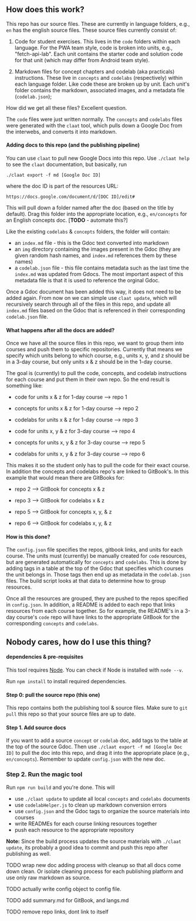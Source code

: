 ## How does this work?

This repo has our source files. These are currently in language folders, e.g., `en` has the english source files. These source files currently consist of:

1. Code for student exercises. This lives in the `code` folders within each language. For the PWA team style, code is broken into units, e.g., "fetch-api-lab". Each unit contains the starter code and solution code for that unit (which may differ from Android team style).

2. Markdown files for concept chapters and codelab (aka practicals) instructions. These live in `concepts` and `codelabs` (respectively) within each language folder. Like code these are broken up by unit. Each unit's folder contains the markdown, associated images, and a metadata file (`codelab.json`);

How did we get all these files? Excellent question.

The `code` files were just written normally. The `concepts` and `codelabs` files were generated with the `claat` tool, which pulls down a Google Doc from the interwebs, and converts it into markdown.

#### Adding docs to this repo (and the publishing pipeline)

You can use `claat` to pull new Google Docs into this repo. Use `./claat help` to see the `claat` documentation, but basically, run

```
./claat export -f md [Google Doc ID]
```

where the doc ID is part of the resources URL:

```
https://docs.google.com/document/d/[DOC ID]/edit#
```

This will pull down a folder named after the doc (based on the title by default). Drag this folder into the appropriate location, e.g., `en/concepts` for an English concepts doc. [**TODO** - automate this?]

Like the existing `codelabs` & `concepts` folders, the folder will contain:
* an `index.md` file - this is the Gdoc text converted into markdown
* an `img` directory containing the images present in the Gdoc (they
  are given random hash names, and `index.md` references them by these names)
* a `codelab.json` file - this file contains metadata such as the last time
the `index.md` was updated from Gdocs. The most important aspect of this metadata
file is that it is used to reference the orginal Gdoc.

Once a Gdoc document has been added this way, it does not need to be added
again. From now on we can simple use `claat update`, which will recursively
search through all of the files in this repo, and update all `index.md`
files based on the Gdoc that is referenced in their corresponding `codelab.json`
file.

#### What happens after all the docs are added?

Once we have all the source files in this repo, we want to group them into courses and push them to specific repositories. Currently that means we specify which units belong to which course, e.g., units x, y, and z should be in a 3-day course, but only units x & z should be in the 1-day course.

The goal is (currently) to pull the code, concepts, and codelab instructions for each course and put them in their own repo. So the end result is something like:

* code for units x & z for 1-day course --> repo 1
* concepts for units x & z for 1-day course --> repo 2
* codelabs for units x & z for 1-day course --> repo 3


* code for units x, y & z for 3-day course --> repo 4
* concepts for units x, y & z for 3-day course --> repo 5
* codelabs for units x, y & z for 3-day course --> repo 6

This makes it so the student only has to pull the code for their exact course. In addition the concepts and codelabs repo's are linked to GitBook's. In this example that would mean there are GitBooks for:

* repo 2 --> GitBook for concepts x & z
* repo 3 --> GitBook for codelabs x & z


* repo 5 --> GitBook for concepts x, y, & z
* repo 6 --> GitBook for codelabs x, y, & z

#### How is this done?

The `config.json` file specifies the repos, gitbook links, and units for each course. The units must (currently) be manually created for `code` resources, but are generated automatically for `concepts` and `codelabs`. This is done by adding tags in a table at the top of the Gdoc that specifies which courses the unit belongs in. Those tags then end up as metadata in the `codelab.json` files. The build script looks at that data to determine how to group resources.

Once all the resources are grouped, they are pushed to the repos specified in `config.json`. In addition, a README is added to each repo that links resources from each course together. So for example, the README's in a 3-day course's `code` repo will have links to the appropriate GitBook for the corresponding `concepts` and `codelabs`.

## Nobody cares, how do I use this thing?

#### dependencies & pre-requisites

This tool requires [Node](https://nodejs.org/en/). You can check if Node is installed with `node --v`.

Run `npm install` to install required dependencies.

#### Step 0: pull the source repo (this one)

This repo contains both the publishing tool & source files. Make sure to `git pull` this repo so that your source files are up to date.

#### Step 1. Add source docs
If you want to add a source `concept` or `codelab` doc, add tags to the table at the top of the source Gdoc. Then use `./claat export -f md [Google Doc ID]` to pull the doc into this repo, and drag it into the appropriate place (e.g., `en/concepts`). Remember to update `config.json` with the new doc.

### Step 2. Run the magic tool

Run `npm run build` and you're done. This will

* use `./claat update` to update all local `concepts` and `codelabs` documents
* use `codelabHelper.js` to clean up markdown conversion errors
* use `config.json` and the Gdoc tags to organize the source materials into courses
* write READMEs for each course linking resources together
* push each resource to the appropriate repository

**Note:** Since the build process updates the source materials with `./claat update`, its probably a good idea to commit and push this repo after publishing as well.

TODO wrap new doc adding process with cleanup so that all docs come down clean. Or isolate cleaning process for each publishing platform and use only raw markdown as source.

TODO actually write config object to config file.

TODO add summary.md for GitBook, and langs.md

TODO remove repo links, dont link to itself
